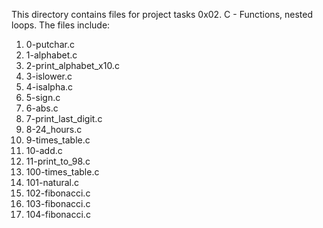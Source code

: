 This directory contains files for project tasks 0x02. C - Functions, nested loops.
The files include:
1. 0-putchar.c
2. 1-alphabet.c
3. 2-print_alphabet_x10.c
4. 3-islower.c
5. 4-isalpha.c
6. 5-sign.c
7. 6-abs.c
8. 7-print_last_digit.c
9. 8-24_hours.c
10. 9-times_table.c
11. 10-add.c
12. 11-print_to_98.c
13. 100-times_table.c
14. 101-natural.c
15. 102-fibonacci.c
16. 103-fibonacci.c
17. 104-fibonacci.c

